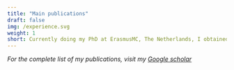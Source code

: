 ```yaml
---
title: "Main publications"
draft: false
img: /experience.svg
weight: 1
short: Currently doing my PhD at ErasmusMC, The Netherlands, I obtained a master of science in 2020 from Ecole des Mines de Saint-Etienne, France.
---
```


_For the complete list of my publications, visit my [Google scholar](https://scholar.google.fr/citations?user=-73k3hcAAAAJ&hl=en)_
